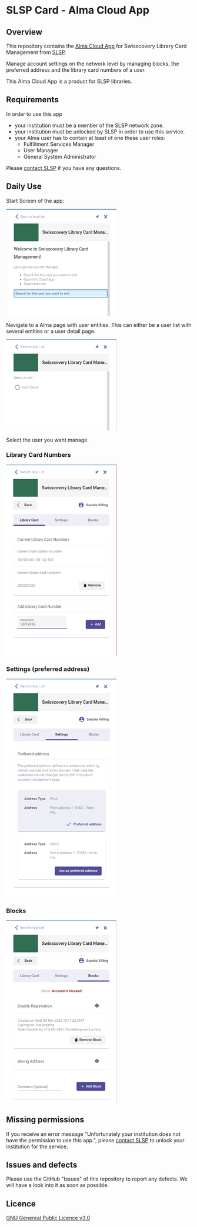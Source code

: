 # SLSP Card - Alma Cloud App
## Overview

This repository contains the [Alma Cloud App](https://developers.exlibrisgroup.com/cloudapps/) for Swisscovery Library Card Management from [SLSP](https://slsp.ch/).

Manage account settings on the network level by managing blocks, the preferred address and the library card numbers of a user.

This Alma Cloud App is a product for SLSP libraries.

## Requirements

In order to use this app

- your institution must be a member of the SLSP network zone.
- your institution must be unlocked by SLSP in order to use this service.
- your Alma user has to contain at least of one these user roles:
    - Fulfillment Services Manager
    - User Manager
    - General System Administrator

Please [contact SLSP](https://slsp.ch/en/contact) if you have any questions.

## Daily Use

Start Screen of the app:

<img src=./preview/welcome.png alt="drawing" width="300"/>

Navigate to a Alma page with user entities. 
This can either be a user list with several entities or a user detail page. 

<img src=./preview/userlist.png alt="drawing" width="300"/>

Select the user you want manage.

### Library Card Numbers
<img src=./preview/app1.png alt="drawing" width="300"/>

### Settings (preferred address)
<img src=./preview/app2.png alt="drawing" width="300"/>

### Blocks
<img src=./preview/app3.png alt="drawing" width="300"/>

## Missing permissions

If you receive an error message "Unfortunately your institution does not have the permission to use this app.", please [contact SLSP](https://slsp.ch/en/contact) to unlock your institution for the service.

## Issues and defects
Please use the GitHub "Issues" of this repository to report any defects. We will have a look into it as soon as possible.

## Licence 

[GNU Genereal Public Licence v3.0](https://github.com/Swiss-Library-Service-Platform/registration-cloud-app/blob/main/LICENCE)